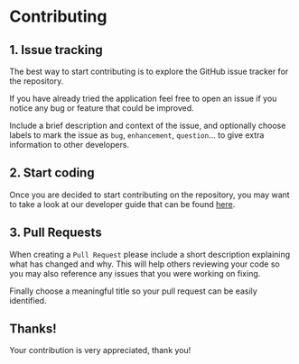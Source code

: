 # Contributing

## 1. Issue tracking

The best way to start contributing is to explore the GitHub issue tracker for the repository. 

If you have already tried the application feel free to open an issue if you notice any bug or feature that could be improved.

Include a brief description and context of the issue, and optionally choose labels to mark the issue as `bug`, `enhancement`, `question`...
to give extra information to other developers.

## 2. Start coding
Once you are decided to start contributing on the repository, 
you may want to take a look at our developer guide that can be found [here](./src/assets/docs/developers.md).


## 3. Pull Requests

When creating a `Pull Request` please include a short description explaining what has changed and why. 
This will help others reviewing your code so you may also reference any issues that you were working on fixing.

Finally choose a meaningful title so your pull request can be easily identified.


## Thanks!

Your contribution is very appreciated, thank you!
